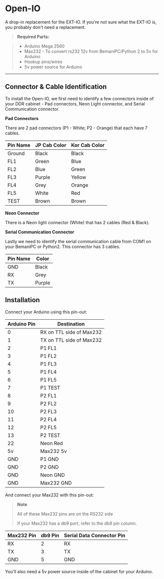 Open-IO
=======


A drop-in replacement for the EXT-IO. If you're not sure what the EXT-IO is, you probably don't need a replacement.

> **Required Parts:**

> - Arduino Mega 2560
> - Max232 - To convert rs232 12v from BemaniPC/Python 2 to 5v for Arduino
> - Hookup pins/wires
> - 5v power source for Arduino

---

Connector & Cable Identification
------------

To install the Open-IO, we first need to identify a few connectors inside of your DDR cabinet - Pad connectors, Neon Light connector, and Serial Communication connector.

**Pad Connectors**

There are 2 pad connectors (P1 - White; P2 - Orange) that each have 7 cables.

Pin Name    | JP Cab Color | Kor Cab Color
----------- | ------------ | -------------
Ground      | Black        | Black
FL1         | Green        | Blue
FL2         | Blue         | Green
FL3         | Purple       | Yellow
FL4         | Grey         | Orange
FL5         | White        | Red
TEST        | Brown        | Brown

**Neon Connector**

There is a Neon light connector (White) that has 2 cables (Red & Black).

**Serial Communication Connector**

Lastly we need to identify the serial communication cable from COM1 on your BemaniPC or Python2. This connector has 3 cables.

Pin Name | Color
-------- | -----
GND      | Black
RX       | Grey
TX       | Purple

Installation
---

Connect your Arduino using this pin-out:

Arduino Pin | Destination
----------- | -----------
0           | RX on TTL side of Max232
1           | TX on TTL side of Max232
2           | P1 FL1
3           | P1 FL2
4           | P1 FL3
5           | P1 FL4
6           | P1 FL5
7           | P1 TEST
8           | P2 FL1
9           | P2 FL2
10          | P2 FL3
11          | P2 FL4
12          | P2 FL5
13          | P2 TEST
22          | Neon Red
5v          | Max232 5v
GND         | P1 GND
GND         | P2 GND
GND         | Neon GND
GND         | Max232 GND

And connect your Max232 with this pin-out:
> **Note**
> 
> All of these Max232 pins are on the RS232 side
> 
> If your Max232 has a db9 port, refer to the db9 pin column.

Max232 Pin | db9 Pin | Serial Data Connector Pin
---------- | ------- | -------------------------
RX         | 2       | RX
TX         | 3       | TX
GND        | 5       | GND

You'll also need a 5v power source inside of the cabinet for your Arduino.

